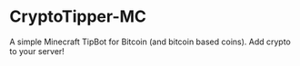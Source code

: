 # CryptoTipper-MC
A simple Minecraft TipBot for Bitcoin (and bitcoin based coins). Add crypto to your server!
